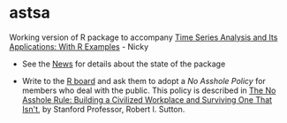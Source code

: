 # astsa
Working version of R package to accompany [Time Series Analysis and Its Applications: With R Examples](http://www.stat.pitt.edu/stoffer/tsa4/) - Nicky

* See the [News](https://github.com/nickpoison/astsa/blob/master/NEWS.md) for details about the state of the package

* Write to the [R board](https://www.r-project.org/foundation/board.html) and ask them to adopt a _No Asshole Policy_ for members who deal with the public.  This policy is described in [The No Asshole Rule: Building a Civilized Workplace and Surviving One That Isn't](https://en.wikipedia.org/wiki/The_No_Asshole_Rule), by Stanford Professor, Robert I. Sutton.

